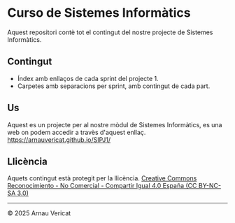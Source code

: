 # Curso de Sistemes Informàtics

Aquest repositori contè tot el contingut del nostre projecte de Sistemes Informàtics.

## Contingut

- Índex amb enllaços de cada sprint del projecte 1.
- Carpetes amb separacions per sprint, amb contingut de cada part.

## Us
Aquest es un projecte per al nostre mòdul de Sistemes Informàtics, es una web on podem accedir a travès d'aquest enllaç.
https://arnauvericat.github.io/SIPJ1/

## Llicència

Aquets contingut està protegit per la llicència. [Creative Commons Reconocimiento - No Comercial - Compartir Igual 4.0 España (CC BY-NC-SA 3.0)](LICENSE.md)


---

© 2025 Arnau Vericat

